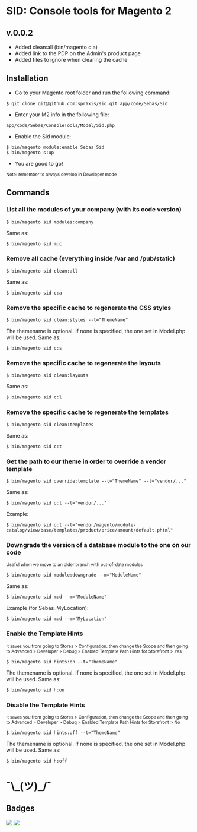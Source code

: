 # SID: Console tools for Magento 2

## v.0.0.2

- Added clean:all (bin/magento c:a)
- Added link to the PDP on the Admin's product page
- Added files to ignore when clearing the cache

## Installation

- Go to your Magento root folder and run the following command:
```
$ git clone git@github.com:spraxis/sid.git app/code/Sebas/Sid
```
- Enter your M2 info in the following file:
```
app/code/Sebas/ConsoleTools/Model/Sid.php
```
- Enable the Sid module:
```
$ bin/magento module:enable Sebas_Sid
$ bin/magento s:up
```
- You are good to go!

<sub>
Note: remember to always develop in Developer mode
</sub>


## Commands

### List all the modules of your company (with its code version)

```
$ bin/magento sid modules:company
```
Same as:
```
$ bin/magento sid m:c
```

### Remove all cache (everything inside /var and /pub/static)

```
$ bin/magento sid clean:all
```
Same as:
```
$ bin/magento sid c:a
```

### Remove the specific cache to regenerate the CSS styles

```
$ bin/magento sid clean:styles --t="ThemeName"
```
The themename is optional. If none is specified, the one set in Model.php will be used.
Same as:
```
$ bin/magento sid c:s
```

### Remove the specific cache to regenerate the layouts

```
$ bin/magento sid clean:layouts
```
Same as:
```
$ bin/magento sid c:l
```

### Remove the specific cache to regenerate the templates

```
$ bin/magento sid clean:templates
```
Same as:
```
$ bin/magento sid c:t
```

###  Get the path to our theme in order to override a vendor template

```
$ bin/magento sid override:template --t="ThemeName" --t="vendor/..."
```
Same as:
```
$ bin/magento sid o:t --t="vendor/..."
```
Example:
```
$ bin/magento sid o:t --t="vendor/magento/module-catalog/view/base/templates/product/price/amount/default.phtml"
```

### Downgrade the version of a database module to the one on our code
<sub>
Useful when we move to an older branch with out-of-date modules
</sub>

```
$ bin/magento sid module:downgrade --m="ModuleName"
```
Same as:
```
$ bin/magento sid m:d --m="ModuleName"
```
Example (for Sebas_MyLocation):
```
$ bin/magento sid m:d --m="MyLocation"
```

### Enable the Template Hints
<sub>
It saves you from going to Stores > Configuration, then change the Scope and then going to Advanced > Developer > Debug > Enabled Template Path Hints for Storefront > Yes
</sub>

```
$ bin/magento sid hints:on --t="ThemeName"
```
The themename is optional. If none is specified, the one set in Model.php will be used.
Same as:
```
$ bin/magento sid h:on
```

### Disable the Template Hints
<sub>
It saves you from going to Stores > Configuration, then change the Scope and then going to Advanced > Developer > Debug > Enabled Template Path Hints for Storefront > No
</sub>

```
$ bin/magento sid hints:off --t="ThemeName"
```
The themename is optional. If none is specified, the one set in Model.php will be used.
Same as:
```
$ bin/magento sid h:off
```

# ¯\\\_(ツ)\_/¯

## Badges

![](https://img.shields.io/badge/license-MIT-blue.svg)
![](https://img.shields.io/badge/status-stable-green.svg)

